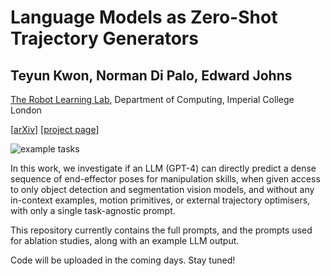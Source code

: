# Language Models as Zero-Shot Trajectory Generators

## Teyun Kwon, Norman Di Palo, Edward Johns

[The Robot Learning Lab](https://www.robot-learning.uk/), Department of Computing, Imperial College London

[[arXiv](https://arxiv.org/abs/2310.11604)] [[project page](https://www.robot-learning.uk/language-models-trajectory-generators)]

![example tasks](./assets/tasks.png)

In this work, we investigate if an LLM (GPT-4) can directly predict a dense sequence of end-effector poses for manipulation skills, when given access to only object detection and segmentation vision models, and without any in-context examples, motion primitives, or external trajectory optimisers, with only a single task-agnostic prompt.

This repository currently contains the full prompts, and the prompts used for ablation studies, along with an example LLM output.

Code will be uploaded in the coming days. Stay tuned!
